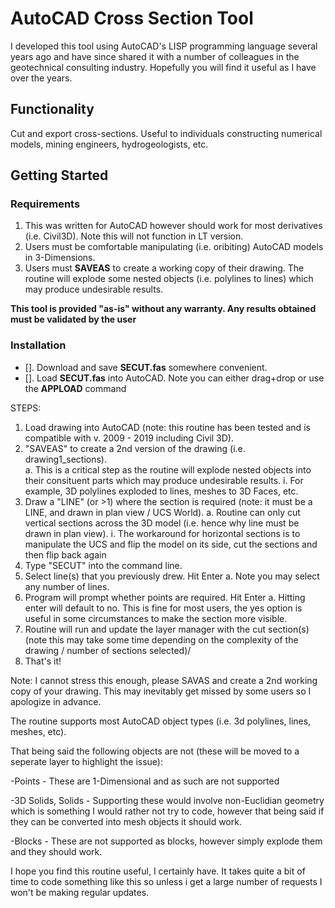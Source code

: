 # AutoCAD Cross Section Tool
I developed this tool using AutoCAD's LISP programming language several years ago and have since shared it with a number of colleagues in the geotechnical consulting industry. Hopefully you will find it useful as I have over the years.

## Functionality
Cut and export cross-sections. Useful to individuals constructing numerical models, mining engineers, hydrogeologists, etc.

## Getting Started
### Requirements
1. This was written for AutoCAD however should work for most derivatives (i.e. Civil3D). Note this will not function in LT version.
2. Users must be comfortable manipulating (i.e. oribiting) AutoCAD models in 3-Dimensions.
3. Users must **SAVEAS** to create a working copy of their drawing. The routine will explode some nested objects (i.e. polylines to lines) which may produce undesirable results.

**This tool is provided "as-is" without any warranty. Any results obtained must be validated by the user** 

### Installation
- []. Download and save **SECUT.fas** somewhere convenient. 
- []. Load **SECUT.fas** into AutoCAD. Note you can either drag+drop or use the **APPLOAD** command

STEPS:
1. Load drawing into AutoCAD (note: this routine has been tested and is compatible with v. 2009 - 2019 including Civil 3D).
2. "SAVEAS" to create a 2nd version of the drawing (i.e. drawing1_sections).    
a. This is a critical step as the routine will explode nested objects into their consituent parts which may produce undesirable results. 
i. For example, 3D polylines exploded to lines, meshes to 3D Faces, etc.
3. Draw a "LINE" (or >1) where the section is required (note: it must be a LINE, and drawn in plan view / UCS World).
a. Routine can only cut vertical sections across the 3D model (i.e. hence why line must be drawn in plan view).
i. The workaround for horizontal sections is to manipulate the UCS and flip the model on its side, cut the sections and then flip back again
4. Type "SECUT" into the command line.
5. Select line(s) that you previously drew. Hit Enter
a. Note you may select any number of lines.
5. Program will prompt whether points are required. Hit Enter
a. Hitting enter will default to no. This is fine for most users, the yes option is useful in some circumstances to make the section more visible.
6. Routine will run and update the layer manager with the cut section(s) (note this may take some time depending on the complexity of the drawing / number of sections selected)/
7. That's it!

Note: I cannot stress this enough, please SAVAS and create a 2nd working copy of your drawing. This may inevitably get missed by some users so I apologize in advance.

The routine supports most AutoCAD object types (i.e. 3d polylines, lines, meshes, etc). 

That being said the following objects are not (these will be moved to a seperate layer to highlight the issue):

-Points              - These are 1-Dimensional and as such are not supported
     
-3D Solids, Solids   - Supporting these would involve non-Euclidian geometry which is something I would rather not try to code,
                                however that being said if they can be converted into mesh objects it should work.
                                
-Blocks              - These are not supported as blocks, however simply explode them and they should work.

I hope you find this routine useful, I certainly have. It takes quite a bit of time to code something like this so unless i get a large
number of requests I won't be making regular updates.
       
